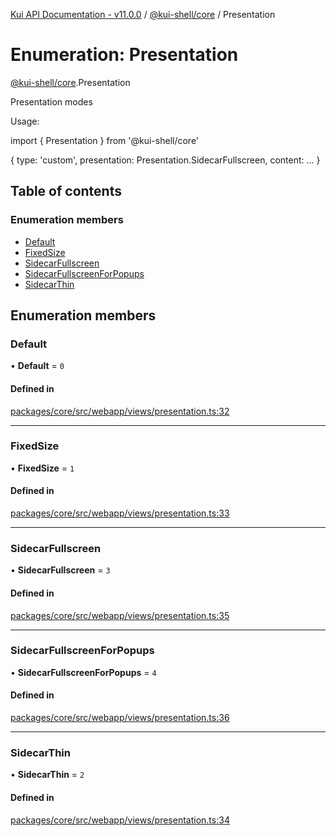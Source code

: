 [Kui API Documentation - v11.0.0](../README.md) / [@kui-shell/core](../modules/kui_shell_core.md) / Presentation

# Enumeration: Presentation

[@kui-shell/core](../modules/kui_shell_core.md).Presentation

Presentation modes

Usage:

import { Presentation } from '@kui-shell/core'

{
type: 'custom',
presentation: Presentation.SidecarFullscreen,
content: ...
}

## Table of contents

### Enumeration members

- [Default](kui_shell_core.Presentation.md#default)
- [FixedSize](kui_shell_core.Presentation.md#fixedsize)
- [SidecarFullscreen](kui_shell_core.Presentation.md#sidecarfullscreen)
- [SidecarFullscreenForPopups](kui_shell_core.Presentation.md#sidecarfullscreenforpopups)
- [SidecarThin](kui_shell_core.Presentation.md#sidecarthin)

## Enumeration members

### Default

• **Default** = `0`

#### Defined in

[packages/core/src/webapp/views/presentation.ts:32](https://github.com/kubernetes-sigs/kui/blob/kui/packages/core/src/webapp/views/presentation.ts#L32)

---

### FixedSize

• **FixedSize** = `1`

#### Defined in

[packages/core/src/webapp/views/presentation.ts:33](https://github.com/kubernetes-sigs/kui/blob/kui/packages/core/src/webapp/views/presentation.ts#L33)

---

### SidecarFullscreen

• **SidecarFullscreen** = `3`

#### Defined in

[packages/core/src/webapp/views/presentation.ts:35](https://github.com/kubernetes-sigs/kui/blob/kui/packages/core/src/webapp/views/presentation.ts#L35)

---

### SidecarFullscreenForPopups

• **SidecarFullscreenForPopups** = `4`

#### Defined in

[packages/core/src/webapp/views/presentation.ts:36](https://github.com/kubernetes-sigs/kui/blob/kui/packages/core/src/webapp/views/presentation.ts#L36)

---

### SidecarThin

• **SidecarThin** = `2`

#### Defined in

[packages/core/src/webapp/views/presentation.ts:34](https://github.com/kubernetes-sigs/kui/blob/kui/packages/core/src/webapp/views/presentation.ts#L34)
